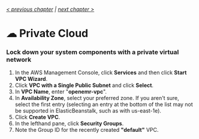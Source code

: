 _[< previous chapter](01-Getting-Started.md) | [next chapter >](03-Network-File-System.md)_

# ☁ Private Cloud

### Lock down your system components with a private virtual network

1. In the AWS Management Console, click **Services** and then click **Start VPC Wizard**.
2. Click **VPC with a Single Public Subnet** and click **Select**.
3. In **VPC Name**, enter "**openemr-vpc**".
4. In **Availability Zone**, select your preferred zone. If you aren't sure, select the first entry (selecting an entry at the bottom of the list may not be supported in ElasticBeanstalk, such as with us-east-1e).
5. Click **Create VPC**.
6. In the lefthand pane, click **Security Groups**.
7. Note the Group ID for the recently created **"default"** VPC.
